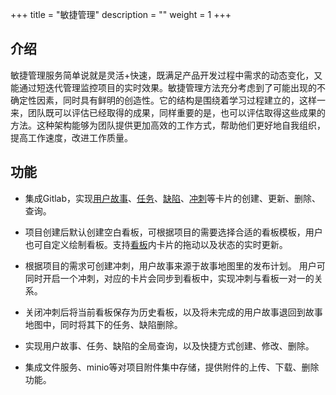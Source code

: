 ﻿+++
title = "敏捷管理"
description = ""
weight = 1
+++

## 介绍

   敏捷管理服务简单说就是灵活+快速，既满足产品开发过程中需求的动态变化，又能通过短迭代管理监控项目的实时效果。敏捷管理方法充分考虑到了可能出现的不确定性因素，同时具有鲜明的创造性。它的结构是围绕着学习过程建立的，这样一来，团队既可以评估已经取得的成果，同样重要的是，也可以评估取得这些成果的方法。这种架构能够为团队提供更加高效的工作方式，帮助他们更好地自我组织，提高工作速度，改进工作质量。

## 功能

 - 集成Gitlab，实现[用户故事](../scrum/2-user-story)、[任务](../scrum/3-task)、[缺陷](../scrum/4-bug)、[冲刺](../scrum/5-sprint)等卡片的创建、更新、删除、查询。

 - 项目创建后默认创建空白看板，可根据项目的需要选择合适的看板模板，用户也可自定义绘制看板。支持[看板](../scrum/6-board)内卡片的拖动以及状态的实时更新。

 - 根据项目的需求可创建冲刺，用户故事来源于故事地图里的发布计划。 用户可同时开启一个冲刺，对应的卡片会同步到看板中，实现冲刺与看板一对一的关系。

 - 关闭冲刺后将当前看板保存为历史看板，以及将未完成的用户故事退回到故事地图中，同时将其下的任务、缺陷删除。

 - 实现用户故事、任务、缺陷的全局查询，以及快捷方式创建、修改、删除。

 - 集成文件服务、minio等对项目附件集中存储，提供附件的上传、下载、删除功能。